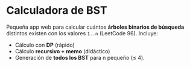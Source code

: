 # Calculadora de BST 

Pequeña app web para calcular cuántos **árboles binarios de búsqueda** distintos existen con los valores `1..n` (LeetCode 96). Incluye:
- Cálculo con **DP** (rápido)
- Cálculo **recursivo + memo** (didáctico)
- Generación de **todos los BST** para n pequeño (≤ 4).

